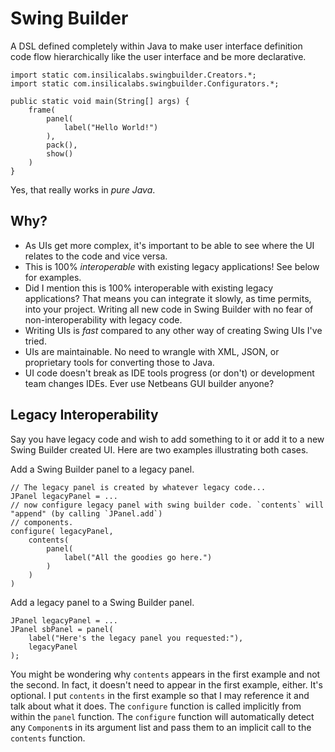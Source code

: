 # Swing Builder

A DSL defined completely within Java to make user interface definition code flow hierarchically like the user interface
and be more declarative.

    import static com.insilicalabs.swingbuilder.Creators.*;
    import static com.insilicalabs.swingbuilder.Configurators.*;
    
    public static void main(String[] args) {
        frame(
            panel(
                label("Hello World!")
            ),
            pack(),
            show()
        )
    }

Yes, that really works in _pure Java_.

## Why?

* As UIs get more complex, it's important to be able to see where the UI relates to the code and vice versa.
* This is 100% _interoperable_ with existing legacy applications! See below for examples.
* Did I mention this is 100% interoperable with existing legacy applications? That means you can integrate it slowly,
  as time permits, into your project. Writing all new code in Swing Builder with no fear of non-interoperability with
  legacy code.
* Writing UIs is _fast_ compared to any other way of creating Swing UIs I've tried.
* UIs are maintainable. No need to wrangle with XML, JSON, or proprietary tools for converting those to Java.
* UI code doesn't break as IDE tools progress (or don't) or development team changes IDEs. Ever use Netbeans GUI builder
  anyone?

## Legacy Interoperability

Say you have legacy code and wish to add something to it or add it to a new Swing Builder created UI. Here are two
examples illustrating both cases.

Add a Swing Builder panel to a legacy panel.

    // The legacy panel is created by whatever legacy code...
    JPanel legacyPanel = ...
    // now configure legacy panel with swing builder code. `contents` will "append" (by calling `JPanel.add`)
    // components.
    configure( legacyPanel,
        contents(
            panel(
                label("All the goodies go here.")
            )
        )
    )

Add a legacy panel to a Swing Builder panel.

    JPanel legacyPanel = ...
    JPanel sbPanel = panel(
        label("Here's the legacy panel you requested:"),
        legacyPanel
    );

You might be wondering why `contents` appears in the first example and not the second. In fact, it doesn't need to
appear in the first example, either. It's optional. I put `contents` in the first example so that I may reference it
and talk about what it does. The `configure` function is called implicitly from within the `panel` function. The
`configure` function will automatically detect any `Component`s in its argument list and pass them to an implicit call
to the `contents` function.
